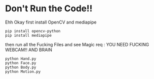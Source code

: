 # Don't Run the Code!!
Ehh Okay first install OpenCV and mediapipe
```
pip install opencv-python
pip install mediapipe
```
then run all the Fucking Files and see Magic 
req :
      YOU NEED FUCKING WEBCAM!! AND BRAIN 
      
```
python Hand.py
python Face.py
python Body.py
python Motion.py
```

